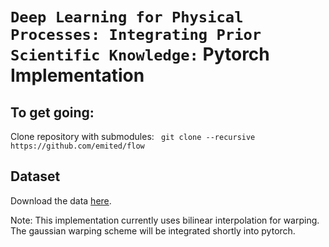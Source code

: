 # `Deep Learning for Physical Processes: Integrating Prior Scientific Knowledge:` Pytorch Implementation

## To get going:
Clone repository with submodules: ``` git clone --recursive https://github.com/emited/flow```

## Dataset
Download the data [here](http://marine.copernicus.eu/services-portfolio/access-to-products/?option=com_csw&view=details&product_id=GLOBAL_ANALYSIS_FORECAST_PHY_001_024).

Note: This implementation currently uses bilinear interpolation for warping. The gaussian warping scheme will be integrated shortly into pytorch.
